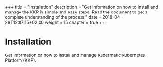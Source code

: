 +++
title = "Installation"
description = "Get information on how to install and manage the KKP in simple and easy steps. Read the document to get a complete understanding of the process."
date = 2018-04-28T12:07:15+02:00
weight = 15
chapter = true
+++

# Installation

Get information on how to install and manage Kubermatic Kubernetes Platform (KKP).
